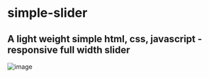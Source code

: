 # simple-slider
## A light weight simple html, css, javascript - responsive full width slider
![image](https://user-images.githubusercontent.com/43639204/153141880-373e8b8e-c642-4129-a440-3b413185383e.png)
